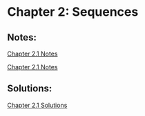 # Chapter 2: Sequences
## Notes:
[Chapter 2.1 Notes](https://github.com/bananajoeo7/csc208/blob/main/Ch2_Sequences/Ch2.1_Notes.md)

[Chapter 2.1 Notes](https://github.com/bananajoeo7/csc208/blob/main/Ch2_Sequences/Ch2.2_Notes.md)


## Solutions:
[Chapter 2.1 Solutions](https://github.com/bananajoeo7/csc208/blob/main/Ch2_Sequences/Ch2.1_Soultions.md)

